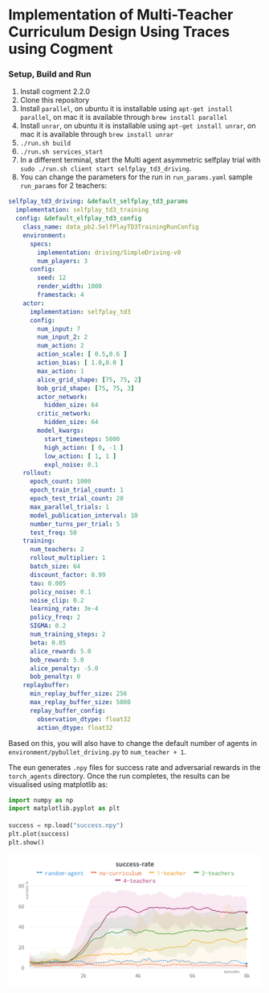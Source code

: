 # Implementation of Multi-Teacher Curriculum Design Using Traces using Cogment


### Setup, Build and Run

1. Install cogment 2.2.0
2. Clone this repository
3. Install `parallel`, on ubuntu it is installable using `apt-get install parallel`, on mac it is available through `brew install parallel`
4. Install `unrar`, on ubuntu it is installable using `apt-get install unrar`, on mac it is available through `brew install unrar`
5. `./run.sh build`
6. `./run.sh services_start`
7. In a different terminal, start the Multi agent asymmetric selfplay trial with `sudo ./run.sh client start selfplay_td3_driving`.
8. You can change the parameters for the run in `run_params.yaml`
sample `run_params` for 2 teachers:
```yaml
selfplay_td3_driving: &default_selfplay_td3_params
  implementation: selfplay_td3_training
  config: &default_elfplay_td3_config
    class_name: data_pb2.SelfPlayTD3TrainingRunConfig
    environment:
      specs:
        implementation: driving/SimpleDriving-v0
        num_players: 3
      config:
        seed: 12
        render_width: 1000
        framestack: 4
    actor:
      implementation: selfplay_td3
      config:
        num_input: 7
        num_input_2: 2
        num_action: 2
        action_scale: [ 0.5,0.6 ]
        action_bias: [ 1.0,0.0 ]
        max_action: 1
        alice_grid_shape: [75, 75, 2]
        bob_grid_shape: [75, 75, 3]
        actor_network:
          hidden_size: 64
        critic_network:
          hidden_size: 64
        model_kwargs:
          start_timesteps: 5000
          high_action: [ 0, -1 ]
          low_action: [ 1, 1 ]
          expl_noise: 0.1
    rollout:
      epoch_count: 1000
      epoch_train_trial_count: 1
      epoch_test_trial_count: 20
      max_parallel_trials: 1
      model_publication_interval: 10
      number_turns_per_trial: 5
      test_freq: 50
    training:
      num_teachers: 2
      rollout_multiplier: 1
      batch_size: 64
      discount_factor: 0.99
      tau: 0.005
      policy_noise: 0.1
      noise_clip: 0.2
      learning_rate: 3e-4
      policy_freq: 2
      SIGMA: 0.2
      num_training_steps: 2
      beta: 0.05
      alice_reward: 5.0
      bob_reward: 5.0
      alice_penalty: -5.0
      bob_penalty: 0
    replaybuffer:
      min_replay_buffer_size: 256
      max_replay_buffer_size: 5000
      replay_buffer_config:
        observation_dtype: float32
        action_dtype: float32
```
Based on this, you will also have to change the default number of agents in `environment/pybullet_driving.py` to `num_teacher + 1`.

The eun generates `.npy` files for success rate and adversarial rewards in the `torch_agents` directory. Once the run completes, the results can be visualised using matplotlib as:
```python
import numpy as np
import matplotlib.pyplot as plt

success = np.load("success.npy")
plt.plot(success)
plt.show()
```
![Success rate](success-rate-new.png "Success rate vs episodes")
